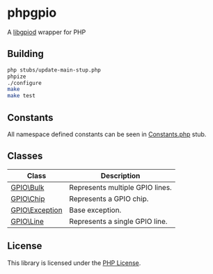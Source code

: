 # phpgpio

A [libgpiod](https://git.kernel.org/pub/scm/libs/libgpiod/libgpiod.git/) wrapper for PHP

## Building

```bash
php stubs/update-main-stup.php
phpize
./configure
make
make test
```

## Constants

All namespace defined constants can be seen in [Constants.php](stubs/Constants.php) stub.

## Classes

Class                                 | Description
--------------------------------------|------------
[GPIO\Bulk](stubs/Bulk.php)           | Represents multiple GPIO lines.
[GPIO\Chip](stubs/Chip.php)           | Represents a GPIO chip.
[GPIO\Exception](stubs/Exception.php) | Base exception.
[GPIO\Line](stub/Line.php)            | Represents a single GPIO line.

## License

This library is licensed under the [PHP License](LICENSE).
